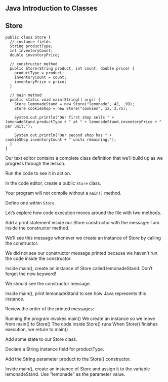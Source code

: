 ## Java Introduction to Classes

## Store

```
public class Store {
  // instance fields
  String productType;
  int inventoryCount;
  double inventoryPrice;
  
  // constructor method
  public Store(String product, int count, double price) {
    productType = product;
    inventoryCount = count;
    inventoryPrice = price;
  }
  
  // main method
  public static void main(String[] args) {
    Store lemonadeStand = new Store("lemonade", 42, .99);
    Store cookieShop = new Store("cookies", 12, 3.75);
    
    System.out.println("Our first shop sells " + lemonadeStand.productType + " at " + lemonadeStand.inventoryPrice + " per unit.");
    
    System.out.println("Our second shop has " + cookieShop.inventoryCount + " units remaining.");
  }
}
```

Our text editor contains a complete class definition that we’ll build up as we progress through the lesson.

Run the code to see it in action.

In the code editor, create a public `Store` class.

Your program will not compile without a `main()` method.

Define one within `Store`.

Let’s explore how code execution moves around the file with two methods.

Add a print statement inside our Store constructor with the message: I am inside the constructor method.

We’ll see this message whenever we create an instance of Store by calling the constructor.

We did not see our constructor message printed because we haven’t run the code inside the constructor.

Inside main(), create an instance of Store called lemonadeStand. Don’t forget the new keyword!

We should see the constructor message.

Inside main(), print lemonadeStand to see how Java represents this instance.

Review the order of the printed messages:

Running the program invokes main()
We create an instance so we move from main() to Store()
The code inside Store() runs
When Store() finishes execution, we return to main()

Add some state to our Store class.

Declare a String instance field for productType.

Add the String parameter product to the Store() constructor.

Inside main(), create an instance of Store and assign it to the variable lemonadeStand. Use "lemonade" as the parameter value.